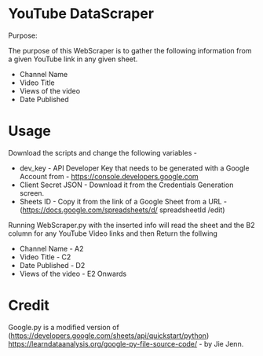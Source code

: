 # YouTube DataScraper

Purpose: 

The purpose of this WebScraper is to gather the following information from a given YouTube link in any given sheet.
- Channel Name 
- Video Title 
- Views of the video
- Date Published 


# Usage 

Download the scripts and change the following variables - 
- dev_key - API Developer Key that needs to be generated with a Google Account from - https://console.developers.google.com
- Client Secret JSON - Download it from the Credentials Generation screen. 
- Sheets ID - Copy it from the link of a Google Sheet from a URL - (https://docs.google.com/spreadsheets/d/ spreadsheetId /edit)

Running WebScraper.py with the inserted info will read the sheet and the B2 column for any YouTube Video links and then Return the follwing 
- Channel Name - A2 
- Video Title - C2 
- Date Published - D2 
- Views of the video - E2 Onwards 


# Credit 

Google.py is a modified version of (https://developers.google.com/sheets/api/quickstart/python) https://learndataanalysis.org/google-py-file-source-code/ - by Jie Jenn. 
